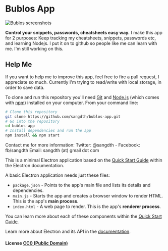 # Bublos App

![Bublos screenshots](http://i.imgur.com/V6mqfkQ.png)

**Control your snippets, passwords, cheatsheets easy way.**
I make this app for 2 purposes: Keep tracking my cheatsheets, snippets, passwords etc, and learning Nodejs.
I put it on to github so people like me can learn with me.
I'm still working on this.

## Help Me

If you want to help me to improve this app, feel free to fire a pull request, I appreciate so much. Currently I'm trying to read/write with local storage, in order to save data.

To clone and run this repository you'll need [Git](https://git-scm.com) and [Node.js](https://nodejs.org/en/download/) (which comes with [npm](http://npmjs.com)) installed on your computer. From your command line:

```bash
# Clone this repository
git clone https://github.com/sangdth/bublos-app.git
# Go into the repository
cd bublos-app
# Install dependencies and run the app
npm install && npm start
```
Contact me for more information:
Twitter: @sangdth - Facebook: fb/sangdth
Email: sangdth (at) gmail dot com

This is a minimal Electron application based on the [Quick Start Guide](http://electron.atom.io/docs/latest/tutorial/quick-start) within the Electron documentation.

A basic Electron application needs just these files:

- `package.json` - Points to the app's main file and lists its details and dependencies.
- `main.js` - Starts the app and creates a browser window to render HTML. This is the app's **main process**.
- `index.html` - A web page to render. This is the app's **renderer process**.

You can learn more about each of these components within the [Quick Start Guide](http://electron.atom.io/docs/latest/tutorial/quick-start).

Learn more about Electron and its API in the [documentation](http://electron.atom.io/docs/latest).

#### License [CC0 (Public Domain)](LICENSE.md)
